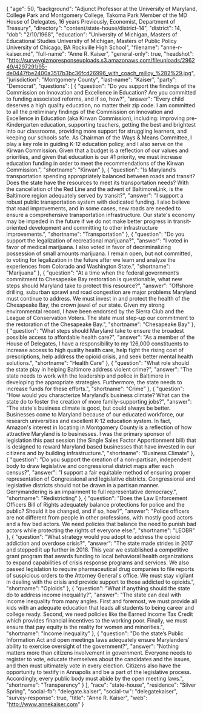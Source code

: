 {
  "age": 50,
  "background": "Adjunct Professor at the University of Maryland, College Park and Montgomery College, Takoma Park Member of the MD House of Delegates, 16 years Previously, Economist, Department of Treasury",
  "directory": "content/state-house/district-14",
  "district": 14,
  "dob": "2/10/1968",
  "education": "University of Michigan, Masters of Educational Studies University of Michigan, Masters of Public Policy University of Chicago, BA Rockville High School",
  "filename": "anne-r-kaiser.md",
  "full-name": "Anne R. Kaiser",
  "general-only": true,
  "headshot": "http://surveygizmoresponseuploads.s3.amazonaws.com/fileuploads/296249/4297291/95-de0447fbe2400a3517b3bc36fcd26996_with_coach_milloy_%282%29.jpg",
  "jurisdiction": "Montgomery County",
  "last-name": "Kaiser",
  "party": "Democrat",
  "questions": [
    {
      "question": "Do you support the findings of the Commission on Innovation and Excellence in Education? Are you committed to funding associated reforms, and if so, how?",
      "answer": "Every child deserves a high quality education, no matter their zip code. I am committed to all the preliminary findings of the Commission on Innovation and Excellence in Education (aka Kirwan Commission), including: improving pre-Kindergarten education, supporting teachers, getting the best and brightest into our classrooms, providing more support for struggling learners, and keeping our schools safe. As Chairman of the Ways & Means Committee, I play a key role in guiding K-12 education policy, and I also serve on the Kirwan Commission. Given that a budget is a reflection of our values and priorities, and given that education is our #1 priority, we must increase education funding in order to meet the recommendations of the Kirwan Commission.",
      "shortname": "Kirwan"
    },
    {
      "question": "Is Maryland’s transportation spending appropriately balanced between roads and transit? Does the state have the resources to meet its transportation needs? With the cancellation of the Red Line and the advent of BaltimoreLink, is the Baltimore region adequately served by transit?",
      "answer": "I support a robust public transportation system with dedicated funding. I also believe that road improvements, and in some cases, new roads are needed to ensure a comprehensive transportation infrastructure. Our state's economy may be impeded in the future if we do not make better progress in transit-oriented development and committing to other infrastructure improvements.",
      "shortname": "Transportation"
    },
    {
      "question": "Do you support the legalization of recreational marijuana?",
      "answer": "I voted in favor of medical marijuana. I also voted in favor of decriminalizing possession of small amounts marijuana. I remain open, but not committed, to voting for legalization in the future after we learn and analyze the experiences from Colorado and Washington State.",
      "shortname": "Marijuana"
    },
    {
      "question": "At a time when the federal government’s commitment to Chesapeake Bay restoration is questionable, what new steps should Maryland take to protect this resource?",
      "answer": "Offshore drilling, suburban sprawl and road congestion are major problems Maryland must continue to address. We must invest in and protect the health of the Chesapeake Bay, the crown jewel of our state. Given my strong environmental record, I have been endorsed by the Sierra Club and the League of Conservation Voters. The state must step-up our commitment to the restoration of the Chesapeake Bay.",
      "shortname": "Chesapeake Bay"
    },
    {
      "question": "What steps should Maryland take to ensure the broadest possible access to affordable health care?",
      "answer": "As a member of the House of Delegates, I have a responsibility to my 126,000 constituents to increase access to high quality health care, help fight the rising cost of prescriptions, help address the opioid crisis, and seek better mental health solutions.",
      "shortname": "Health Care"
    },
    {
      "question": "What role should the state play in helping Baltimore address violent crime?",
      "answer": "The state needs to work with the leadership and police in Baltimore in developing the appropriate strategies. Furthermore, the state needs to increase funds for these efforts.",
      "shortname": "Crime"
    },
    {
      "question": "How would you characterize Maryland’s business climate? What can the state do to foster the creation of more family-supporting jobs?",
      "answer": "The state's business climate is good, but could always be better. Businesses come to Maryland because of our educated workforce, our research universities and excellent K-12 education system. In fact, Amazon's interest in locating in Montgomery County is a reflection of how attractive Maryland is to businesses. I was the primary sponsor of legislation this past session (the Single Sales Factor Apportionment bill) that is designed to reward Maryland based businesses that have invested in our citizens and by building infrastructure.",
      "shortname": "Business Climate"
    },
    {
      "question": "Do you support the creation of a non-partisan, independent body to draw legislative and congressional district maps after each census?",
      "answer": "I support a fair equitable method of ensuring proper representation of Congressional and legislative districts. Congressional and legislative districts should not be drawn in a partisan manner. Gerrymandering is an impairment to full representative democracy.",
      "shortname": "Redistricting"
    },
    {
      "question": "Does the Law Enforcement Officers Bill of Rights adequately balance protections for police and the public? Should it be changed, and if so, how?",
      "answer": "Police officers are not different from people in other professions, with mostly good actors and a few bad actors. We need policies that balance the need to punish bad actors while protecting the rights of everyone else.",
      "shortname": "LEOBR"
    },
    {
      "question": "What strategy would you adopt to address the opioid addiction and overdose crisis?",
      "answer": "The state made strides in 2017 and stepped it up further in 2018. This year we established a competitive grant program that awards funding to local behavioral health organizations to expand capabilities of crisis response programs and services. We also passed legislation to require pharmaceutical drug companies to file reports of suspicious orders to the Attorney General's office. We must stay vigilant in dealing with the crisis and provide support to those addicted to opioids.",
      "shortname": "Opioids"
    },
    {
      "question": "What if anything should the state do to address income inequality?",
      "answer": "The state can deal with income inequality from many angles. First and foremost, we must provide all kids with an adequate education that leads all students to being career and college ready. Second, we need policies like the Earned Income Tax Credit which provides financial incentives to the working poor. Finally, we must ensure that pay equity is the reality for women and minorities.",
      "shortname": "Income inequality"
    },
    {
      "question": "Do the state’s Public Information Act and open meetings laws adequately ensure Marylanders’ ability to exercise oversight of the government?",
      "answer": "Nothing matters more than citizens involvement in government. Everyone needs to register to vote, educate themselves about the candidates and the issues, and then must ultimately vote in every election. Citizens also have the opportunity to testify in Annapolis and be a part of the legislative process. Accordingly, every public body must abide by the open meeting laws.",
      "shortname": "Transparency"
    }
  ],
  "race": "state-house",
  "residence": "Silver Spring",
  "social-fb": "delegate.kaiser",
  "social-tw": "delegatekaiser",
  "survey-response": true,
  "title": "Anne R. Kaiser",
  "web": "http://www.annekaiser.com"
}
